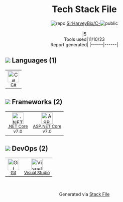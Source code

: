 <!--
--- Readme.md Snippet without images Start ---
## Tech Stack
SirHarveyBix/C- is built on the following main stack:
- [C#](http://csharp.net) – Languages
- [Visual Studio](http://msdn.microsoft.com/en-us/vstudio/aa718325.aspx) – Integrated Development Environment
- [.NET Core](https://docs.microsoft.com/en-us/dotnet/core/) – Frameworks (Full Stack)
- [ASP.NET Core](docs.microsoft.com/en-us/aspnet/core/) – Frameworks (Full Stack)

Full tech stack [here](/techstack.md)
--- Readme.md Snippet without images End ---

--- Readme.md Snippet with images Start ---
## Tech Stack
SirHarveyBix/C- is built on the following main stack:
- <img width='25' height='25' src='https://img.stackshare.io/service/1015/1200px-C_Sharp_wordmark.svg.png' alt='C#'/> [C#](http://csharp.net) – Languages
- <img width='25' height='25' src='https://img.stackshare.io/service/1451/SR2hUhQN.png' alt='Visual Studio'/> [Visual Studio](http://msdn.microsoft.com/en-us/vstudio/aa718325.aspx) – Integrated Development Environment
- <img width='25' height='25' src='https://img.stackshare.io/service/6403/default_91fc1f0ee315262794273aa1387eaf8fed8436e6.png' alt='.NET Core'/> [.NET Core](https://docs.microsoft.com/en-us/dotnet/core/) – Frameworks (Full Stack)
- <img width='25' height='25' src='https://img.stackshare.io/service/11331/asp.net-core.png' alt='ASP.NET Core'/> [ASP.NET Core](docs.microsoft.com/en-us/aspnet/core/) – Frameworks (Full Stack)

Full tech stack [here](/techstack.md)
--- Readme.md Snippet with images End ---
-->
<div align="center">

# Tech Stack File
![](https://img.stackshare.io/repo.svg "repo") [SirHarveyBix/C-](https://github.com/SirHarveyBix/C-)![](https://img.stackshare.io/public_badge.svg "public")
<br/><br/>
|5<br/>Tools used|11/10/23 <br/>Report generated|
|------|------|
</div>

## <img src='https://img.stackshare.io/languages.svg'/> Languages (1)
<table><tr>
  <td align='center'>
  <img width='36' height='36' src='https://img.stackshare.io/service/1015/1200px-C_Sharp_wordmark.svg.png' alt='C#'>
  <br>
  <sub><a href="http://csharp.net">C#</a></sub>
  <br>
  <sub></sub>
</td>

</tr>
</table>

## <img src='https://img.stackshare.io/frameworks.svg'/> Frameworks (2)
<table><tr>
  <td align='center'>
  <img width='36' height='36' src='https://img.stackshare.io/service/6403/default_91fc1f0ee315262794273aa1387eaf8fed8436e6.png' alt='.NET Core'>
  <br>
  <sub><a href="https://docs.microsoft.com/en-us/dotnet/core/">.NET Core</a></sub>
  <br>
  <sub>v7.0</sub>
</td>

<td align='center'>
  <img width='36' height='36' src='https://img.stackshare.io/service/11331/asp.net-core.png' alt='ASP.NET Core'>
  <br>
  <sub><a href="docs.microsoft.com/en-us/aspnet/core/">ASP.NET Core</a></sub>
  <br>
  <sub>v7.0</sub>
</td>

</tr>
</table>

## <img src='https://img.stackshare.io/devops.svg'/> DevOps (2)
<table><tr>
  <td align='center'>
  <img width='36' height='36' src='https://img.stackshare.io/service/1046/git.png' alt='Git'>
  <br>
  <sub><a href="http://git-scm.com/">Git</a></sub>
  <br>
  <sub></sub>
</td>

<td align='center'>
  <img width='36' height='36' src='https://img.stackshare.io/service/1451/SR2hUhQN.png' alt='Visual Studio'>
  <br>
  <sub><a href="http://msdn.microsoft.com/en-us/vstudio/aa718325.aspx">Visual Studio</a></sub>
  <br>
  <sub></sub>
</td>

</tr>
</table>

<br/>
<div align='center'>

Generated via [Stack File](https://github.com/apps/stack-file)

